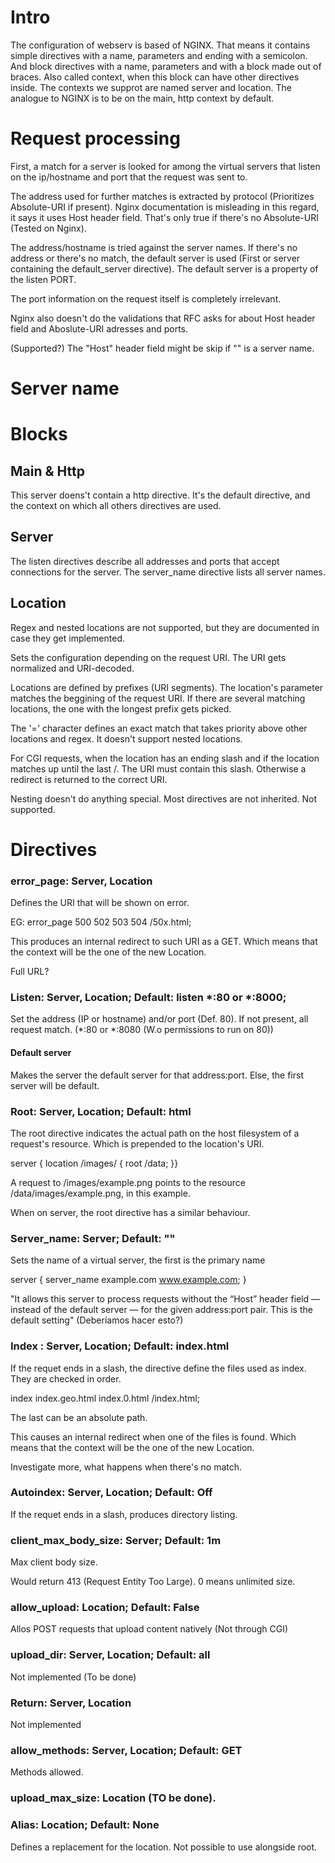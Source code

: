 # Intro
The configuration of webserv is based of NGINX. That means it contains simple directives with a name, parameters and ending with a semicolon. And block
directives with a name, parameters and with a block made out of braces. Also called context, when this block can have other directives inside. The
contexts we supprot are named server and location. The analogue to NGINX is to be on the main, http context by default.

# Request processing

First, a match for a server is looked for among the virtual servers that listen on the ip/hostname and port that the request was sent to.

The address used for further matches is extracted by protocol (Prioritizes Absolute-URI if present). Nginx documentation is misleading
in this regard, it says it uses Host header field. That's only true if there's no Absolute-URI (Tested on Nginx).

The address/hostname is tried against the server names. If there's no address or there's no match, the default server is used 
(First or server containing the default_server directive). The default server is a property of the listen PORT.

The port information on the request itself is completely irrelevant.

Nginx also doesn't do the validations that RFC asks for about Host header field and Aboslute-URI adresses and ports.

(Supported?) The "Host" header field might be skip if "" is a server name. 
   
# Server name


# Blocks

## Main & Http

This server doens't contain a http directive. It's the default directive, and the context on which all others directives are used.

## Server

The listen directives describe all addresses and ports that accept connections for the server. The server_name directive lists all server names.

## Location

Regex and nested locations are not supported, but they are documented in case they get implemented.

Sets the configuration depending on the request URI. The URI gets normalized and URI-decoded.

Locations are defined by prefixes (URI segments). The location's parameter matches the beggining of the request URI. If there are several matching locations, the one with the longest prefix gets picked.

The '=' character defines an exact match that takes priority above other locations and regex. It doesn't support nested locations.

For CGI requests, when the location has an ending slash and if the location matches up until the last /. The URI must contain this slash. Otherwise a redirect is returned to the correct URI.

Nesting doesn't do anything special. Most directives are not inherited. Not supported.

# Directives

### error_page: Server, Location

Defines the URI that will be shown on error.

EG: error_page 500 502 503 504 /50x.html;

This produces an internal redirect to such URI as a GET. Which means that the context will be the one of the new Location.

Full URL? 

### Listen: Server, Location; Default: listen *:80 or *:8000;

Set the address (IP or hostname) and/or port (Def. 80). If not present, all request match. (*:80 or *:8080 (W.o permissions to run on 80))

#### Default server

Makes the server the default server for that address:port. Else, the first server will be default.

### Root: Server, Location; Default: html

The root directive indicates the actual path on the host filesystem of a request's resource. Which is prepended to the location's URI. 

server {
location /images/ {
    root /data;
}}

A request to /images/example.png points to the resource /data/images/example.png, in this example.

When on server, the root directive has a similar behaviour.

### Server_name: Server; Default: ""

Sets the name of a virtual server, the first is the primary name

server {
    server_name example.com www.example.com;
}

"It allows this server to process requests without the “Host” header field — instead of the default server — for the given address:port pair. This is the default setting" (Deberíamos hacer esto?)

### Index : Server, Location; Default: index.html

If the requet ends in a slash, the directive define the files used as index. They are checked in order.

index index.geo.html index.0.html /index.html;

The last can be an absolute path.

This causes an internal redirect when one of the files is found. Which means that the context will be the one of the new Location.

Investigate more, what happens when there's no match.

### Autoindex: Server, Location; Default: Off

If the requet ends in a slash, produces directory listing.

### client_max_body_size: Server; Default: 1m

Max client body size.

Would return 413 (Request Entity Too Large). 0 means unlimited size.

### allow_upload: Location; Default: False

Allos POST requests that upload content natively (Not through CGI)

### upload_dir: Server, Location; Default: all

Not implemented (To be done)

### Return: Server, Location

Not implemented

### allow_methods: Server, Location; Default: GET

Methods allowed.

### upload_max_size: Location (TO be done).

### Alias: Location; Default: None

Defines a replacement for the location. Not possible to use alongside root.


